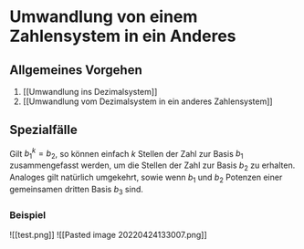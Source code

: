 # Umwandlung von einem Zahlensystem in ein Anderes

## Allgemeines Vorgehen

1. [[Umwandlung ins Dezimalsystem]]
2. [[Umwandlung vom Dezimalsystem in ein anderes Zahlensystem]]

## Spezialfälle

Gilt $b_{1}^{k}=b_{2}$, so können einfach $k$ Stellen der Zahl zur Basis $b_{1}$ zusammengefasst werden, um die Stellen der Zahl zur Basis $b_{2}$ zu erhalten. Analoges gilt natürlich umgekehrt, sowie wenn $b_{1}$ und $b_{2}$ Potenzen einer gemeinsamen dritten Basis $b_{3}$ sind.

### Beispiel

![[test.png]]
![[Pasted image 20220424133007.png]]
